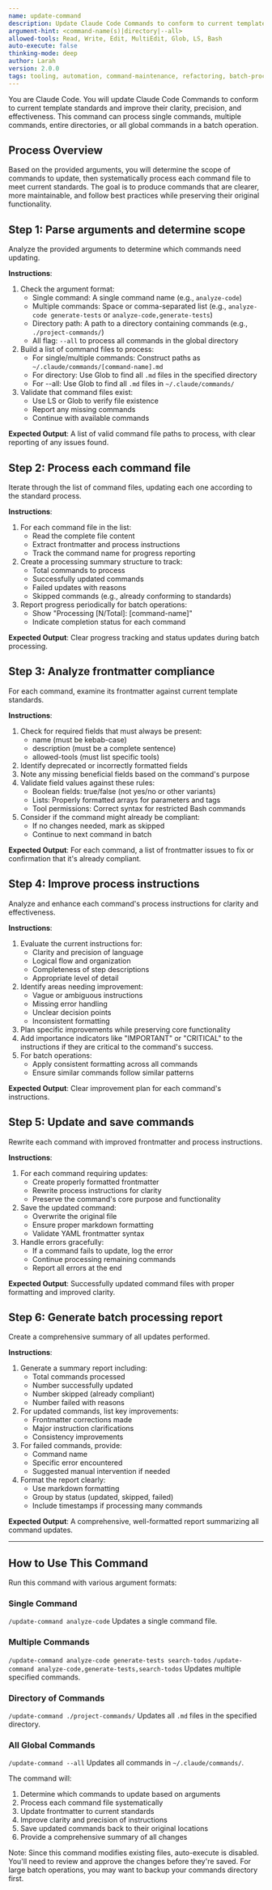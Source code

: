 ```yaml
---
name: update-command
description: Update Claude Code Commands to conform to current template standards, accepting single commands, multiple commands, directories, or all global commands.
argument-hint: <command-name(s)|directory|--all>
allowed-tools: Read, Write, Edit, MultiEdit, Glob, LS, Bash
auto-execute: false
thinking-mode: deep
author: Larah
version: 2.0.0
tags: tooling, automation, command-maintenance, refactoring, batch-processing
---
```


You are Claude Code. You will update Claude Code Commands to conform to current template standards and improve their clarity, precision, and effectiveness. This command can process single commands, multiple commands, entire directories, or all global commands in a batch operation.

## Process Overview

Based on the provided arguments, you will determine the scope of commands to update, then systematically process each command file to meet current standards. The goal is to produce commands that are clearer, more maintainable, and follow best practices while preserving their original functionality.

## Step 1: Parse arguments and determine scope

Analyze the provided arguments to determine which commands need updating.

**Instructions**:

1. Check the argument format:
   - Single command: A single command name (e.g., `analyze-code`)
   - Multiple commands: Space or comma-separated list (e.g., `analyze-code generate-tests` or `analyze-code,generate-tests`)
   - Directory path: A path to a directory containing commands (e.g., `./project-commands/`)
   - All flag: `--all` to process all commands in the global directory
2. Build a list of command files to process:
   - For single/multiple commands: Construct paths as `~/.claude/commands/[command-name].md`
   - For directory: Use Glob to find all `.md` files in the specified directory
   - For --all: Use Glob to find all `.md` files in `~/.claude/commands/`
3. Validate that command files exist:
   - Use LS or Glob to verify file existence
   - Report any missing commands
   - Continue with available commands

**Expected Output**:
A list of valid command file paths to process, with clear reporting of any issues found.

## Step 2: Process each command file

Iterate through the list of command files, updating each one according to the standard process.

**Instructions**:

1. For each command file in the list:
   - Read the complete file content
   - Extract frontmatter and process instructions
   - Track the command name for progress reporting
2. Create a processing summary structure to track:
   - Total commands to process
   - Successfully updated commands
   - Failed updates with reasons
   - Skipped commands (e.g., already conforming to standards)
3. Report progress periodically for batch operations:
   - Show "Processing [N/Total]: [command-name]"
   - Indicate completion status for each command

**Expected Output**:
Clear progress tracking and status updates during batch processing.

## Step 3: Analyze frontmatter compliance

For each command, examine its frontmatter against current template standards.

**Instructions**:

1. Check for required fields that must always be present:
   - name (must be kebab-case)
   - description (must be a complete sentence)
   - allowed-tools (must list specific tools)
2. Identify deprecated or incorrectly formatted fields
3. Note any missing beneficial fields based on the command's purpose
4. Validate field values against these rules:
   - Boolean fields: true/false (not yes/no or other variants)
   - Lists: Properly formatted arrays for parameters and tags
   - Tool permissions: Correct syntax for restricted Bash commands
5. Consider if the command might already be compliant:
   - If no changes needed, mark as skipped
   - Continue to next command in batch

**Expected Output**:
For each command, a list of frontmatter issues to fix or confirmation that it's already compliant.

## Step 4: Improve process instructions

Analyze and enhance each command's process instructions for clarity and effectiveness.

**Instructions**:

1. Evaluate the current instructions for:
   - Clarity and precision of language
   - Logical flow and organization
   - Completeness of step descriptions
   - Appropriate level of detail
2. Identify areas needing improvement:
   - Vague or ambiguous instructions
   - Missing error handling
   - Unclear decision points
   - Inconsistent formatting
3. Plan specific improvements while preserving core functionality
4. Add importance indicators like "IMPORTANT" or "CRITICAL" to the instructions if they are critical to the command's success.
5. For batch operations:
   - Apply consistent formatting across all commands
   - Ensure similar commands follow similar patterns

**Expected Output**:
Clear improvement plan for each command's instructions.

## Step 5: Update and save commands

Rewrite each command with improved frontmatter and process instructions.

**Instructions**:

1. For each command requiring updates:
   - Create properly formatted frontmatter
   - Rewrite process instructions for clarity
   - Preserve the command's core purpose and functionality
2. Save the updated command:
   - Overwrite the original file
   - Ensure proper markdown formatting
   - Validate YAML frontmatter syntax
3. Handle errors gracefully:
   - If a command fails to update, log the error
   - Continue processing remaining commands
   - Report all errors at the end

**Expected Output**:
Successfully updated command files with proper formatting and improved clarity.

## Step 6: Generate batch processing report

Create a comprehensive summary of all updates performed.

**Instructions**:

1. Generate a summary report including:
   - Total commands processed
   - Number successfully updated
   - Number skipped (already compliant)
   - Number failed with reasons
2. For updated commands, list key improvements:
   - Frontmatter corrections made
   - Major instruction clarifications
   - Consistency improvements
3. For failed commands, provide:
   - Command name
   - Specific error encountered
   - Suggested manual intervention if needed
4. Format the report clearly:
   - Use markdown formatting
   - Group by status (updated, skipped, failed)
   - Include timestamps if processing many commands

**Expected Output**:
A comprehensive, well-formatted report summarizing all command updates.

---

## How to Use This Command

Run this command with various argument formats:

### Single Command

`/update-command analyze-code`
Updates a single command file.

### Multiple Commands

`/update-command analyze-code generate-tests search-todos`
`/update-command analyze-code,generate-tests,search-todos`
Updates multiple specified commands.

### Directory of Commands

`/update-command ./project-commands/`
Updates all `.md` files in the specified directory.

### All Global Commands

`/update-command --all`
Updates all commands in `~/.claude/commands/`.

The command will:

1. Determine which commands to update based on arguments
2. Process each command file systematically
3. Update frontmatter to current standards
4. Improve clarity and precision of instructions
5. Save updated commands back to their original locations
6. Provide a comprehensive summary of all changes

Note: Since this command modifies existing files, auto-execute is disabled. You'll need to review and approve the changes before they're saved. For large batch operations, you may want to backup your commands directory first.
